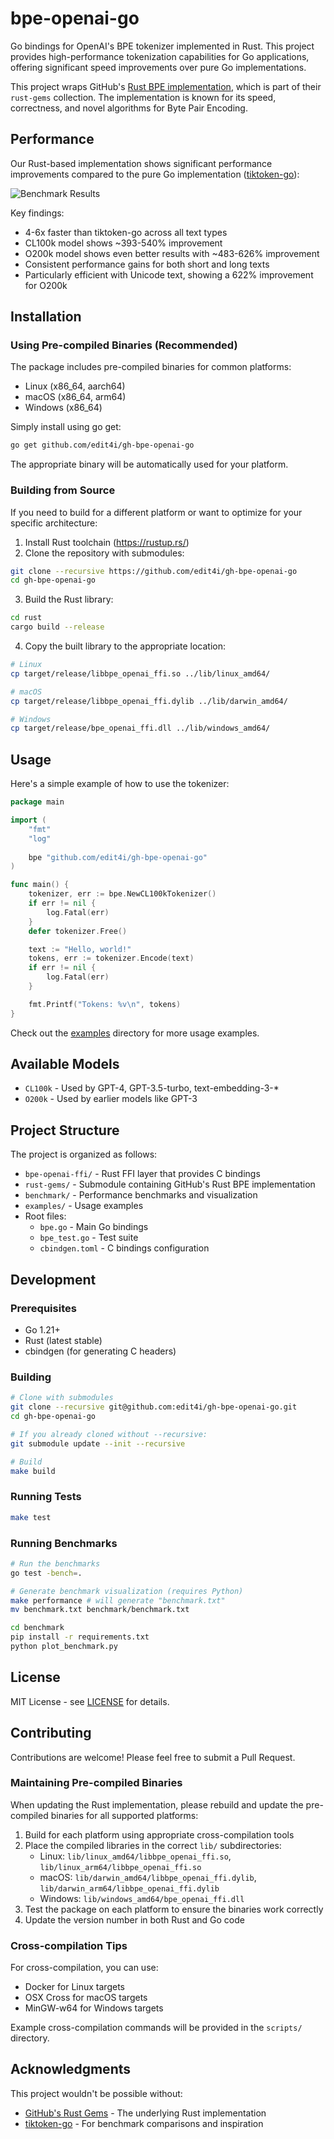 # bpe-openai-go

Go bindings for OpenAI's BPE tokenizer implemented in Rust. This project provides high-performance tokenization capabilities for Go applications, offering significant speed improvements over pure Go implementations.

This project wraps GitHub's [Rust BPE implementation](https://github.com/github/rust-gems/tree/main/crates/bpe), which is part of their `rust-gems` collection. The implementation is known for its speed, correctness, and novel algorithms for Byte Pair Encoding.

## Performance

Our Rust-based implementation shows significant performance improvements compared to the pure Go implementation ([tiktoken-go](https://github.com/pkoukk/tiktoken-go)):

![Benchmark Results](benchmark/results.png)

Key findings:
- 4-6x faster than tiktoken-go across all text types
- CL100k model shows ~393-540% improvement
- O200k model shows even better results with ~483-626% improvement
- Consistent performance gains for both short and long texts
- Particularly efficient with Unicode text, showing a 622% improvement for O200k

## Installation

### Using Pre-compiled Binaries (Recommended)

The package includes pre-compiled binaries for common platforms:
- Linux (x86_64, aarch64)
- macOS (x86_64, arm64)
- Windows (x86_64)

Simply install using go get:

```bash
go get github.com/edit4i/gh-bpe-openai-go
```

The appropriate binary will be automatically used for your platform.

### Building from Source

If you need to build for a different platform or want to optimize for your specific architecture:

1. Install Rust toolchain (https://rustup.rs/)
2. Clone the repository with submodules:
```bash
git clone --recursive https://github.com/edit4i/gh-bpe-openai-go
cd gh-bpe-openai-go
```
3. Build the Rust library:
```bash
cd rust
cargo build --release
```
4. Copy the built library to the appropriate location:
```bash
# Linux
cp target/release/libbpe_openai_ffi.so ../lib/linux_amd64/

# macOS
cp target/release/libbpe_openai_ffi.dylib ../lib/darwin_amd64/

# Windows
cp target/release/bpe_openai_ffi.dll ../lib/windows_amd64/
```

## Usage

Here's a simple example of how to use the tokenizer:

```go
package main

import (
    "fmt"
    "log"
    
    bpe "github.com/edit4i/gh-bpe-openai-go"
)

func main() {
    tokenizer, err := bpe.NewCL100kTokenizer()
    if err != nil {
        log.Fatal(err)
    }
    defer tokenizer.Free()

    text := "Hello, world!"
    tokens, err := tokenizer.Encode(text)
    if err != nil {
        log.Fatal(err)
    }

    fmt.Printf("Tokens: %v\n", tokens)
}
```

Check out the [examples](examples/) directory for more usage examples.

## Available Models

- `CL100k` - Used by GPT-4, GPT-3.5-turbo, text-embedding-3-*
- `O200k` - Used by earlier models like GPT-3

## Project Structure

The project is organized as follows:
- `bpe-openai-ffi/` - Rust FFI layer that provides C bindings
- `rust-gems/` - Submodule containing GitHub's Rust BPE implementation
- `benchmark/` - Performance benchmarks and visualization
- `examples/` - Usage examples
- Root files:
  - `bpe.go` - Main Go bindings
  - `bpe_test.go` - Test suite
  - `cbindgen.toml` - C bindings configuration

## Development

### Prerequisites

- Go 1.21+
- Rust (latest stable)
- cbindgen (for generating C headers)

### Building

```bash
# Clone with submodules
git clone --recursive git@github.com:edit4i/gh-bpe-openai-go.git
cd gh-bpe-openai-go

# If you already cloned without --recursive:
git submodule update --init --recursive

# Build
make build
```

### Running Tests

```bash
make test
```

### Running Benchmarks

```bash
# Run the benchmarks
go test -bench=.

# Generate benchmark visualization (requires Python)
make performance # will generate "benchmark.txt"
mv benchmark.txt benchmark/benchmark.txt

cd benchmark
pip install -r requirements.txt
python plot_benchmark.py
```

## License

MIT License - see [LICENSE](LICENSE) for details.

## Contributing

Contributions are welcome! Please feel free to submit a Pull Request.

### Maintaining Pre-compiled Binaries

When updating the Rust implementation, please rebuild and update the pre-compiled binaries for all supported platforms:

1. Build for each platform using appropriate cross-compilation tools
2. Place the compiled libraries in the correct `lib/` subdirectories:
   - Linux: `lib/linux_amd64/libbpe_openai_ffi.so`, `lib/linux_arm64/libbpe_openai_ffi.so`
   - macOS: `lib/darwin_amd64/libbpe_openai_ffi.dylib`, `lib/darwin_arm64/libbpe_openai_ffi.dylib`
   - Windows: `lib/windows_amd64/bpe_openai_ffi.dll`
3. Test the package on each platform to ensure the binaries work correctly
4. Update the version number in both Rust and Go code

### Cross-compilation Tips

For cross-compilation, you can use:
- Docker for Linux targets
- OSX Cross for macOS targets
- MinGW-w64 for Windows targets

Example cross-compilation commands will be provided in the `scripts/` directory.

## Acknowledgments

This project wouldn't be possible without:
- [GitHub's Rust Gems](https://github.com/github/rust-gems) - The underlying Rust implementation
- [tiktoken-go](https://github.com/pkoukk/tiktoken-go) - For benchmark comparisons and inspiration
